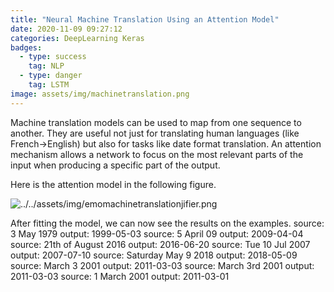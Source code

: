 ```yaml
---
title: "Neural Machine Translation Using an Attention Model"
date: 2020-11-09 09:27:12
categories: DeepLearning Keras
badges:
  - type: success
    tag: NLP
  - type: danger
    tag: LSTM
image: assets/img/machinetranslation.png
---
```


Machine translation models can be used to map from one sequence to another. They are useful not just for translating human languages (like French->English) but also for tasks like date format translation. An attention mechanism allows a network to focus on the most relevant parts of the input when producing a specific part of the output.

<!--more-->

Here is the attention model in the following figure.

![../../assets/img/emomachinetranslationjifier.png](../../assets/img/machinetranslation.png)

After fitting the model, we can now see the results on the examples.
source: 3 May 1979
output: 1999-05-03
source: 5 April 09
output: 2009-04-04
source: 21th of August 2016
output: 2016-06-20
source: Tue 10 Jul 2007
output: 2007-07-10
source: Saturday May 9 2018
output: 2018-05-09
source: March 3 2001
output: 2011-03-03
source: March 3rd 2001
output: 2011-03-03
source: 1 March 2001
output: 2011-03-01
